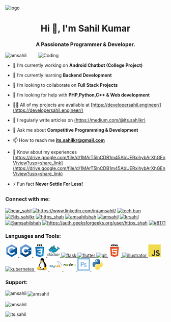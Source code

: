 ![logo](https://github.com/amsahil/amsahil/blob/main/Dark%20Blue%20Simple%20Modern%20Virtual%20Technology%20Banner%20(1).gif)
<h1 align="center">Hi 👋, I'm Sahil Kumar</h1>
<h3 align="center">A Passionate Programmer & Developer.</h3>
<img align="right" alt="Coding" width="400" src="https://imgs.search.brave.com/cTWvsKv2Fc7C5UDE5anDrCErBLMupkD9BAQQL3XPTBM/rs:fit:800:600:1/g:ce/aHR0cHM6Ly9jZG4u/ZHJpYmJibGUuY29t/L3VzZXJzLzEwNTk1/ODMvc2NyZWVuc2hv/dHMvNDE3MTM2Ny9j/b2RpbmctZnJlYWsu/Z2lm.gif">


<p align="left"> <img src="https://komarev.com/ghpvc/?username=amsahil&label=Profile%20views&color=0e75b6&style=flat" alt="amsahil" /> </p>

- 🔭 I’m currently working on **Android Chatbot (College Project)**

- 🌱 I’m currently learning **Backend Development**

- 👯 I’m looking to collaborate on **Full Stack Projects**

- 🤝 I’m looking for help with **PHP,Python,C++ & Web development**

- 👨‍💻 All of my projects are available at [https://developersahil.engineer/](https://developersahil.engineer/)

- 📝 I regularly write articles on [(https://medium.com/@its.sahilkr)](https://medium.com/@amsahil)

- 💬 Ask me about **Competitive Programming & Development**

- 📫 How to reach me **its.sahilkr@gmail.com**

- 📄 Know about my experiences [https://drive.google.com/file/d/1MArT5lnCDB1m45AbUERxihybArXhGEnV/view?usp=share_link](https://drive.google.com/file/d/1MArT5lnCDB1m45AbUERxihybArXhGEnV/view?usp=share_link)

- ⚡ Fun fact **Never Settle For Less!**

<h3 align="left">Connect with me:</h3>
<p align="left">
<a href="https://twitter.com/hear_sahil" target="blank"><img align="center" src="https://raw.githubusercontent.com/rahuldkjain/github-profile-readme-generator/master/src/images/icons/Social/twitter.svg" alt="hear_sahil" height="30" width="40" /></a>
<a href="https://linkedin.com/in/https://www.linkedin.com/in/amsahil/" target="blank"><img align="center" src="https://raw.githubusercontent.com/rahuldkjain/github-profile-readme-generator/master/src/images/icons/Social/linked-in-alt.svg" alt="https://www.linkedin.com/in/amsahil/" height="30" width="40" /></a>
<a href="https://instagram.com/tech.bun" target="blank"><img align="center" src="https://raw.githubusercontent.com/rahuldkjain/github-profile-readme-generator/master/src/images/icons/Social/instagram.svg" alt="tech.bun" height="30" width="40" /></a>
<a href="https://medium.com/@its.sahilkr" target="blank"><img align="center" src="https://raw.githubusercontent.com/rahuldkjain/github-profile-readme-generator/master/src/images/icons/Social/medium.svg" alt="@its.sahilkr" height="30" width="40" /></a>
<a href="https://www.codechef.com/users/https_shah" target="blank"><img align="center" src="https://cdn.jsdelivr.net/npm/simple-icons@3.1.0/icons/codechef.svg" alt="https_shah" height="30" width="40" /></a>
<a href="https://www.hackerrank.com/amsahilshah" target="blank"><img align="center" src="https://raw.githubusercontent.com/rahuldkjain/github-profile-readme-generator/master/src/images/icons/Social/hackerrank.svg" alt="amsahilshah" height="30" width="40" /></a>
<a href="https://codeforces.com/profile/amsahil" target="blank"><img align="center" src="https://raw.githubusercontent.com/rahuldkjain/github-profile-readme-generator/master/src/images/icons/Social/codeforces.svg" alt="amsahil" height="30" width="40" /></a>
<a href="https://www.leetcode.com/krsahil" target="blank"><img align="center" src="https://raw.githubusercontent.com/rahuldkjain/github-profile-readme-generator/master/src/images/icons/Social/leet-code.svg" alt="krsahil" height="30" width="40" /></a>
<a href="https://www.hackerearth.com/@amsahilshah" target="blank"><img align="center" src="https://raw.githubusercontent.com/rahuldkjain/github-profile-readme-generator/master/src/images/icons/Social/hackerearth.svg" alt="@amsahilshah" height="30" width="40" /></a>
<a href="https://auth.geeksforgeeks.org/user/https://auth.geeksforgeeks.org/user/https_shah" target="blank"><img align="center" src="https://raw.githubusercontent.com/rahuldkjain/github-profile-readme-generator/master/src/images/icons/Social/geeks-for-geeks.svg" alt="https://auth.geeksforgeeks.org/user/https_shah" height="30" width="40" /></a>
<a href="https://discord.gg/#8171" target="blank"><img align="center" src="https://raw.githubusercontent.com/rahuldkjain/github-profile-readme-generator/master/src/images/icons/Social/discord.svg" alt="#8171" height="30" width="40" /></a>
</p>

<h3 align="left">Languages and Tools:</h3>
<p align="left"> <a href="https://www.cprogramming.com/" target="_blank" rel="noreferrer"> <img src="https://raw.githubusercontent.com/devicons/devicon/master/icons/c/c-original.svg" alt="c" width="40" height="40"/> </a> <a href="https://www.w3schools.com/cpp/" target="_blank" rel="noreferrer"> <img src="https://raw.githubusercontent.com/devicons/devicon/master/icons/cplusplus/cplusplus-original.svg" alt="cplusplus" width="40" height="40"/> </a> <a href="https://www.w3schools.com/css/" target="_blank" rel="noreferrer"> <img src="https://raw.githubusercontent.com/devicons/devicon/master/icons/css3/css3-original-wordmark.svg" alt="css3" width="40" height="40"/> </a> <a href="https://www.docker.com/" target="_blank" rel="noreferrer"> <img src="https://raw.githubusercontent.com/devicons/devicon/master/icons/docker/docker-original-wordmark.svg" alt="docker" width="40" height="40"/> </a> <a href="https://flask.palletsprojects.com/" target="_blank" rel="noreferrer"> <img src="https://www.vectorlogo.zone/logos/pocoo_flask/pocoo_flask-icon.svg" alt="flask" width="40" height="40"/> </a> <a href="https://flutter.dev" target="_blank" rel="noreferrer"> <img src="https://www.vectorlogo.zone/logos/flutterio/flutterio-icon.svg" alt="flutter" width="40" height="40"/> </a> <a href="https://git-scm.com/" target="_blank" rel="noreferrer"> <img src="https://www.vectorlogo.zone/logos/git-scm/git-scm-icon.svg" alt="git" width="40" height="40"/> </a> <a href="https://www.w3.org/html/" target="_blank" rel="noreferrer"> <img src="https://raw.githubusercontent.com/devicons/devicon/master/icons/html5/html5-original-wordmark.svg" alt="html5" width="40" height="40"/> </a> <a href="https://www.adobe.com/in/products/illustrator.html" target="_blank" rel="noreferrer"> <img src="https://www.vectorlogo.zone/logos/adobe_illustrator/adobe_illustrator-icon.svg" alt="illustrator" width="40" height="40"/> </a> <a href="https://developer.mozilla.org/en-US/docs/Web/JavaScript" target="_blank" rel="noreferrer"> <img src="https://raw.githubusercontent.com/devicons/devicon/master/icons/javascript/javascript-original.svg" alt="javascript" width="40" height="40"/> </a> <a href="https://kubernetes.io" target="_blank" rel="noreferrer"> <img src="https://www.vectorlogo.zone/logos/kubernetes/kubernetes-icon.svg" alt="kubernetes" width="40" height="40"/> </a> <a href="https://www.linux.org/" target="_blank" rel="noreferrer"> <img src="https://raw.githubusercontent.com/devicons/devicon/master/icons/linux/linux-original.svg" alt="linux" width="40" height="40"/> </a> <a href="https://www.mysql.com/" target="_blank" rel="noreferrer"> <img src="https://raw.githubusercontent.com/devicons/devicon/master/icons/mysql/mysql-original-wordmark.svg" alt="mysql" width="40" height="40"/> </a> <a href="https://nodejs.org" target="_blank" rel="noreferrer"> <img src="https://raw.githubusercontent.com/devicons/devicon/master/icons/nodejs/nodejs-original-wordmark.svg" alt="nodejs" width="40" height="40"/> </a> <a href="https://www.photoshop.com/en" target="_blank" rel="noreferrer"> <img src="https://raw.githubusercontent.com/devicons/devicon/master/icons/photoshop/photoshop-line.svg" alt="photoshop" width="40" height="40"/> </a> <a href="https://www.python.org" target="_blank" rel="noreferrer"> <img src="https://raw.githubusercontent.com/devicons/devicon/master/icons/python/python-original.svg" alt="python" width="40" height="40"/> </a> </p>

<h3 align="left">Support:</h3>
<p><img align="left" src="https://github-readme-stats.vercel.app/api/top-langs?username=amsahil&show_icons=true&locale=en&layout=compact" alt="amsahil" /></p>

<p>&nbsp;<img align="center" src="https://github-readme-stats.vercel.app/api?username=amsahil&show_icons=true&locale=en" alt="amsahil" /></p>

<p><img align="center" src="https://github-readme-streak-stats.herokuapp.com/?user=amsahil&" alt="amsahil" /></p>
<p><a href="https://www.buymeacoffee.com/its.sahil"> <img align="left" src="https://cdn.buymeacoffee.com/buttons/v2/default-yellow.png" height="50" width="210" alt="its.sahil" /></a></p><br><br>
